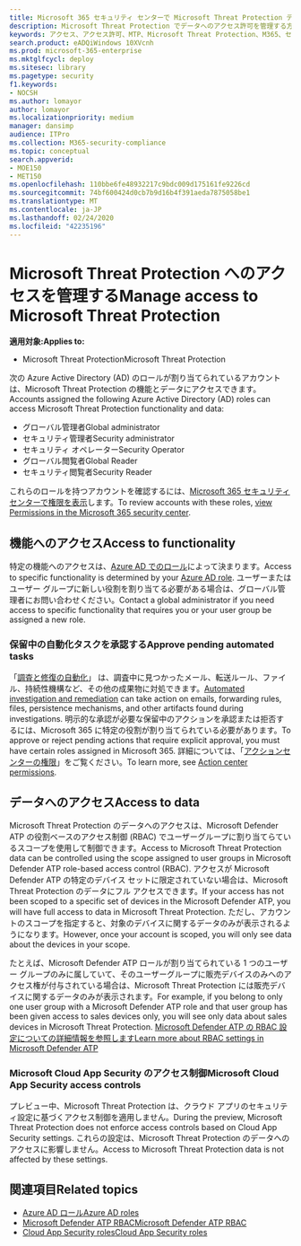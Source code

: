 ```yaml
---
title: Microsoft 365 セキュリティ センターで Microsoft Threat Protection データへのアクセスを管理する
description: Microsoft Threat Protection でデータへのアクセス許可を管理する方法について説明します。
keywords: アクセス、アクセス許可、MTP、Microsoft Threat Protection、M365、セキュリティ、MCAS、MDATP、Cloud App Security、Microsoft Defender Advanced Threat Protection、スコープ、スコーピング、RBAC
search.product: eADQiWindows 10XVcnh
ms.prod: microsoft-365-enterprise
ms.mktglfcycl: deploy
ms.sitesec: library
ms.pagetype: security
f1.keywords:
- NOCSH
ms.author: lomayor
author: lomayor
ms.localizationpriority: medium
manager: dansimp
audience: ITPro
ms.collection: M365-security-compliance
ms.topic: conceptual
search.appverid:
- MOE150
- MET150
ms.openlocfilehash: 110bbe6fe48932217c9bdc009d175161fe9226cd
ms.sourcegitcommit: 74bf600424d0cb7b9d16b4f391aeda7875058be1
ms.translationtype: MT
ms.contentlocale: ja-JP
ms.lasthandoff: 02/24/2020
ms.locfileid: "42235196"
---
```

# <a name="manage-access-to-microsoft-threat-protection"></a><span data-ttu-id="d1c92-104">Microsoft Threat Protection へのアクセスを管理する</span><span class="sxs-lookup"><span data-stu-id="d1c92-104">Manage access to Microsoft Threat Protection</span></span>

<span data-ttu-id="d1c92-105">**適用対象:**</span><span class="sxs-lookup"><span data-stu-id="d1c92-105">**Applies to:**</span></span>
- <span data-ttu-id="d1c92-106">Microsoft Threat Protection</span><span class="sxs-lookup"><span data-stu-id="d1c92-106">Microsoft Threat Protection</span></span>



<span data-ttu-id="d1c92-107">次の Azure Active Directory (AD) のロールが割り当てられているアカウントは、Microsoft Threat Protection の機能とデータにアクセスできます。</span><span class="sxs-lookup"><span data-stu-id="d1c92-107">Accounts assigned the following Azure Active Directory (AD) roles can access Microsoft Threat Protection functionality and data:</span></span>
- <span data-ttu-id="d1c92-108">グローバル管理者</span><span class="sxs-lookup"><span data-stu-id="d1c92-108">Global administrator</span></span>
- <span data-ttu-id="d1c92-109">セキュリティ管理者</span><span class="sxs-lookup"><span data-stu-id="d1c92-109">Security administrator</span></span>
- <span data-ttu-id="d1c92-110">セキュリティ オペレーター</span><span class="sxs-lookup"><span data-stu-id="d1c92-110">Security Operator</span></span>
- <span data-ttu-id="d1c92-111">グローバル閲覧者</span><span class="sxs-lookup"><span data-stu-id="d1c92-111">Global Reader</span></span>
- <span data-ttu-id="d1c92-112">セキュリティ閲覧者</span><span class="sxs-lookup"><span data-stu-id="d1c92-112">Security Reader</span></span>

<span data-ttu-id="d1c92-113">これらのロールを持つアカウントを確認するには、[Microsoft 365 セキュリティ センターで権限を表示](https://security.microsoft.com/permissions)します。</span><span class="sxs-lookup"><span data-stu-id="d1c92-113">To review accounts with these roles, [view Permissions in the Microsoft 365 security center](https://security.microsoft.com/permissions).</span></span>

## <a name="access-to-functionality"></a><span data-ttu-id="d1c92-114">機能へのアクセス</span><span class="sxs-lookup"><span data-stu-id="d1c92-114">Access to functionality</span></span>
<span data-ttu-id="d1c92-115">特定の機能へのアクセスは、[Azure AD でのロール](https://docs.microsoft.com/azure/active-directory/users-groups-roles/directory-assign-admin-roles)によって決まります。</span><span class="sxs-lookup"><span data-stu-id="d1c92-115">Access to specific functionality is determined by your [Azure AD role](https://docs.microsoft.com/azure/active-directory/users-groups-roles/directory-assign-admin-roles).</span></span> <span data-ttu-id="d1c92-116">ユーザーまたはユーザー グループに新しい役割を割り当てる必要がある場合は、グローバル管理者にお問い合わせください。</span><span class="sxs-lookup"><span data-stu-id="d1c92-116">Contact a global administrator if you need access to specific functionality that requires you or your user group be assigned a new role.</span></span>

### <a name="approve-pending-automated-tasks"></a><span data-ttu-id="d1c92-117">保留中の自動化タスクを承認する</span><span class="sxs-lookup"><span data-stu-id="d1c92-117">Approve pending automated tasks</span></span>
<span data-ttu-id="d1c92-118">「[調査と修復の自動化](mtp-autoir-actions.md)」 は、調査中に見つかったメール、転送ルール、ファイル、持続性機構など、その他の成果物に対処できます。</span><span class="sxs-lookup"><span data-stu-id="d1c92-118">[Automated investigation and remediation](mtp-autoir-actions.md) can take action on emails, forwarding rules, files, persistence mechanisms, and other artifacts found during investigations.</span></span> <span data-ttu-id="d1c92-119">明示的な承認が必要な保留中のアクションを承認または拒否するには、Microsoft 365 に特定の役割が割り当てられている必要があります。</span><span class="sxs-lookup"><span data-stu-id="d1c92-119">To approve or reject pending actions that require explicit approval, you must have certain roles assigned in Microsoft 365.</span></span> <span data-ttu-id="d1c92-120">詳細については、「[アクションセンターの権限](mtp-action-center.md#required-permissions-for-action-center-tasks)」をご覧ください。</span><span class="sxs-lookup"><span data-stu-id="d1c92-120">To learn more, see [Action center permissions](mtp-action-center.md#required-permissions-for-action-center-tasks).</span></span>

## <a name="access-to-data"></a><span data-ttu-id="d1c92-121">データへのアクセス</span><span class="sxs-lookup"><span data-stu-id="d1c92-121">Access to data</span></span>
<span data-ttu-id="d1c92-122">Microsoft Threat Protection のデータへのアクセスは、Microsoft Defender ATP の役割ベースのアクセス制御 (RBAC) でユーザーグループに割り当てらているスコープを使用して制御できます。</span><span class="sxs-lookup"><span data-stu-id="d1c92-122">Access to Microsoft Threat Protection data can be controlled using the scope assigned to user groups in Microsoft Defender ATP role-based access control (RBAC).</span></span> <span data-ttu-id="d1c92-123">アクセスが Microsoft Defender ATP の特定のデバイス セットに限定されていない場合は、Microsoft Threat Protection のデータにフル アクセスできます。</span><span class="sxs-lookup"><span data-stu-id="d1c92-123">If your access has not been scoped to a specific set of devices in the Microsoft Defender ATP, you will have full access to data in Microsoft Threat Protection.</span></span> <span data-ttu-id="d1c92-124">ただし、アカウントのスコープを指定すると、対象のデバイスに関するデータのみが表示されるようになります。</span><span class="sxs-lookup"><span data-stu-id="d1c92-124">However, once your account is scoped, you will only see data about the devices in your scope.</span></span>

<span data-ttu-id="d1c92-125">たとえば、Microsoft Defender ATP ロールが割り当てられている 1 つのユーザー グループのみに属していて、そのユーザーグループに販売デバイスのみへのアクセス権が付与されている場合は、Microsoft Threat Protection には販売デバイスに関するデータのみが表示されます。</span><span class="sxs-lookup"><span data-stu-id="d1c92-125">For example, if you belong to only one user group with a Microsoft Defender ATP role and that user group has been given access to sales devices only, you will see only data about sales devices in Microsoft Threat Protection.</span></span> [<span data-ttu-id="d1c92-126">Microsoft Defender ATP の RBAC 設定についての詳細情報を参照します</span><span class="sxs-lookup"><span data-stu-id="d1c92-126">Learn more about RBAC settings in Microsoft Defender ATP</span></span>](https://docs.microsoft.com/windows/security/threat-protection/microsoft-defender-atp/rbac)

### <a name="microsoft-cloud-app-security-access-controls"></a><span data-ttu-id="d1c92-127">Microsoft Cloud App Security のアクセス制御</span><span class="sxs-lookup"><span data-stu-id="d1c92-127">Microsoft Cloud App Security access controls</span></span>
<span data-ttu-id="d1c92-128">プレビュー中、Microsoft Threat Protection は、クラウド アプリのセキュリティ設定に基づくアクセス制御を適用しません。</span><span class="sxs-lookup"><span data-stu-id="d1c92-128">During the preview, Microsoft Threat Protection does not enforce access controls based on  Cloud App Security settings.</span></span> <span data-ttu-id="d1c92-129">これらの設定は、Microsoft Threat Protection のデータへのアクセスに影響しません。</span><span class="sxs-lookup"><span data-stu-id="d1c92-129">Access to Microsoft Threat Protection data is not affected by these settings.</span></span>

## <a name="related-topics"></a><span data-ttu-id="d1c92-130">関連項目</span><span class="sxs-lookup"><span data-stu-id="d1c92-130">Related topics</span></span>

- [<span data-ttu-id="d1c92-131">Azure AD ロール</span><span class="sxs-lookup"><span data-stu-id="d1c92-131">Azure AD roles</span></span>](https://docs.microsoft.com/azure/active-directory/users-groups-roles/directory-assign-admin-roles)
- [<span data-ttu-id="d1c92-132">Microsoft Defender ATP RBAC</span><span class="sxs-lookup"><span data-stu-id="d1c92-132">Microsoft Defender ATP RBAC</span></span>](https://docs.microsoft.com/windows/security/threat-protection/microsoft-defender-atp/rbac)
- [<span data-ttu-id="d1c92-133">Cloud App Security roles</span><span class="sxs-lookup"><span data-stu-id="d1c92-133">Cloud App Security roles</span></span>](https://docs.microsoft.com/cloud-app-security/manage-admins)
